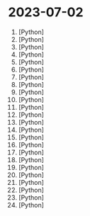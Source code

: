 # 2023-07-02

1. [](https://github.comundefined "Fine-tuning ChatGLM-6B with PEFT | 基于 PEFT 的高效 ChatGLM 微调") [Python]
2. [](https://github.comundefined "🤗 Transformers: State-of-the-art Machine Learning for Pytorch, TensorFlow, and JAX.") [Python]
3. [](https://github.comundefined "🆓免费的 ChatGPT 镜像网站列表，持续更新。List of free ChatGPT mirror sites, continuously updated.") [Python]
4. [](https://github.comundefined "Ansible for DevOps examples.") [Python]
5. [](https://github.comundefined "Chat with your documents on your local device using GPT models. No data leaves your device and 100% private.") [Python]
6. [](https://github.comundefined "Book_4_《矩阵力量》 | 鸢尾花书：从加减乘除到机器学习；上架！") [Python]
7. [](https://github.comundefined "リアルタイムボイスチェンジャー Realtime Voice Changer") [Python]
8. [](https://github.comundefined "langchain-ChatGLM, local knowledge based ChatGLM with langchain ｜ 基于本地知识库的 ChatGLM 问答") [Python]
9. [](https://github.comundefined "GPT 3.5/4 with a Chat Web UI. No API key required.") [Python]
10. [](https://github.comundefined "Run inference on MPT-30B using CPU") [Python]
11. [](https://github.comundefined "SearXNG is a free internet metasearch engine which aggregates results from various search services and databases. Users are neither tracked nor profiled.") [Python]
12. [](https://github.comundefined "Join us at H2O.ai to make the world's best open-source GPT with document and image Q&A, 100% private chat, no data leaks, Apache 2.0 https://arxiv.org/pdf/2306.08161.pdf Live Demo: https://gpt.h2o.ai/") [Python]
13. [](https://github.comundefined "English SDK for Apache Spark") [Python]
14. [](https://github.comundefined "An autoregressive character-level language model for making more things") [Python]
15. [](https://github.comundefined "An easy and fast way to create a Python GUI 🐍") [Python]
16. [](https://github.comundefined "🐸💬 - a deep learning toolkit for Text-to-Speech, battle-tested in research and production") [Python]
17. [](https://github.comundefined "A curated list of practical financial machine learning tools and applications.") [Python]
18. [](https://github.comundefined "Cross-platform, fast, feature-rich, GPU based terminal") [Python]
19. [](https://github.comundefined "Intel® Neural Compressor (formerly known as Intel® Low Precision Optimization Tool), targeting to provide unified APIs for network compression technologies, such as low precision quantization, sparsity, pruning, knowledge distillation, across different deep learning frameworks to pursue optimal inference performance.") [Python]
20. [](https://github.comundefined "Voice data <= 10 mins can also be used to train a good VC model!") [Python]
21. [](https://github.comundefined "百亿参数的中英文双语基座大模型") [Python]
22. [](https://github.comundefined "中文的自媒体大语言模型") [Python]
23. [](https://github.comundefined "Large-scale, Informative, and Diverse Multi-round Chat Data (and Models)") [Python]
24. [](https://github.comundefined "ChatGLM-6B: An Open Bilingual Dialogue Language Model | 开源双语对话语言模型") [Python]
